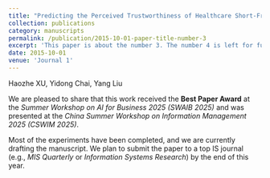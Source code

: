 ```yaml
---
title: "Predicting the Perceived Trustworthiness of Healthcare Short-From Videos: A Deep Neural Point Process–enhanced Multimodal Learning Approach"
collection: publications
category: manuscripts
permalink: /publication/2015-10-01-paper-title-number-3
excerpt: 'This paper is about the number 3. The number 4 is left for future work.'
date: 2015-10-01
venue: 'Journal 1'
---
```

Haozhe XU, Yidong Chai, Yang Liu  

We are pleased to share that this work received the **Best Paper Award** at the *Summer Workshop on AI for Business 2025 (SWAIB 2025)* and was presented at the *China Summer Workshop on Information Management 2025 (CSWIM 2025)*.  

Most of the experiments have been completed, and we are currently drafting the manuscript. We plan to submit the paper to a top IS journal (e.g., *MIS Quarterly* or *Information Systems Research*) by the end of this year.

